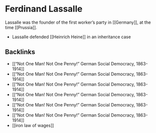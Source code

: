 # Ferdinand Lassalle

Lassalle was the founder of the first worker&rsquo;s party in [[Germany]], at the time [[Prussia]].

-   Lassalle defended [[Heinrich Heine]] in an inheritance case


## Backlinks

-   [[&ldquo;Not One Man! Not One Penny!&rdquo; German Social Democracy, 1863-1914]]
-   [[&ldquo;Not One Man! Not One Penny!&rdquo; German Social Democracy, 1863-1914]]
-   [[&ldquo;Not One Man! Not One Penny!&rdquo; German Social Democracy, 1863-1914]]
-   [[&ldquo;Not One Man! Not One Penny!&rdquo; German Social Democracy, 1863-1914]]
-   [[&ldquo;Not One Man! Not One Penny!&rdquo; German Social Democracy, 1863-1914]]
-   [[&ldquo;Not One Man! Not One Penny!&rdquo; German Social Democracy, 1863-1914]]
-   [[iron law of wages]]
